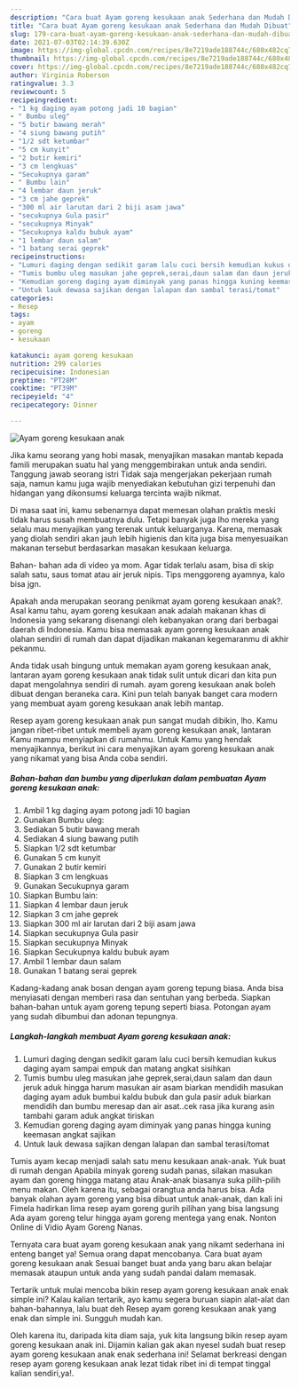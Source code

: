 ```yaml
---
description: "Cara buat Ayam goreng kesukaan anak Sederhana dan Mudah Dibuat"
title: "Cara buat Ayam goreng kesukaan anak Sederhana dan Mudah Dibuat"
slug: 179-cara-buat-ayam-goreng-kesukaan-anak-sederhana-dan-mudah-dibuat
date: 2021-07-03T02:14:39.630Z
image: https://img-global.cpcdn.com/recipes/8e7219ade188744c/680x482cq70/ayam-goreng-kesukaan-anak-foto-resep-utama.jpg
thumbnail: https://img-global.cpcdn.com/recipes/8e7219ade188744c/680x482cq70/ayam-goreng-kesukaan-anak-foto-resep-utama.jpg
cover: https://img-global.cpcdn.com/recipes/8e7219ade188744c/680x482cq70/ayam-goreng-kesukaan-anak-foto-resep-utama.jpg
author: Virginia Roberson
ratingvalue: 3.3
reviewcount: 5
recipeingredient:
- "1 kg daging ayam potong jadi 10 bagian"
- " Bumbu uleg"
- "5 butir bawang merah"
- "4 siung bawang putih"
- "1/2 sdt ketumbar"
- "5 cm kunyit"
- "2 butir kemiri"
- "3 cm lengkuas"
- "Secukupnya garam"
- " Bumbu lain"
- "4 lembar daun jeruk"
- "3 cm jahe geprek"
- "300 ml air larutan dari 2 biji asam jawa"
- "secukupnya Gula pasir"
- "secukupnya Minyak"
- "Secukupnya kaldu bubuk ayam"
- "1 lembar daun salam"
- "1 batang serai geprek"
recipeinstructions:
- "Lumuri daging dengan sedikit garam lalu cuci bersih kemudian kukus daging ayam sampai empuk dan matang angkat sisihkan"
- "Tumis bumbu uleg masukan jahe geprek,serai,daun salam dan daun jeruk aduk hingga harum masukan air asam biarkan mendidih masukan daging ayam aduk bumbui kaldu bubuk dan gula pasir aduk biarkan mendidih dan bumbu meresap dan air asat..cek rasa jika kurang asin tambahi garam aduk angkat tiriskan"
- "Kemudian goreng daging ayam diminyak yang panas hingga kuning keemasan angkat sajikan"
- "Untuk lauk dewasa sajikan dengan lalapan dan sambal terasi/tomat"
categories:
- Resep
tags:
- ayam
- goreng
- kesukaan

katakunci: ayam goreng kesukaan 
nutrition: 299 calories
recipecuisine: Indonesian
preptime: "PT28M"
cooktime: "PT39M"
recipeyield: "4"
recipecategory: Dinner

---
```



![Ayam goreng kesukaan anak](https://img-global.cpcdn.com/recipes/8e7219ade188744c/680x482cq70/ayam-goreng-kesukaan-anak-foto-resep-utama.jpg)

Jika kamu seorang yang hobi masak, menyajikan masakan mantab kepada famili merupakan suatu hal yang menggembirakan untuk anda sendiri. Tanggung jawab seorang istri Tidak saja mengerjakan pekerjaan rumah saja, namun kamu juga wajib menyediakan kebutuhan gizi terpenuhi dan hidangan yang dikonsumsi keluarga tercinta wajib nikmat.

Di masa  saat ini, kamu sebenarnya dapat memesan olahan praktis meski tidak harus susah membuatnya dulu. Tetapi banyak juga lho mereka yang selalu mau menyajikan yang terenak untuk keluarganya. Karena, memasak yang diolah sendiri akan jauh lebih higienis dan kita juga bisa menyesuaikan makanan tersebut berdasarkan masakan kesukaan keluarga. 

Bahan- bahan ada di video ya mom. Agar tidak terlalu asam, bisa di skip salah satu, saus tomat atau air jeruk nipis. Tips menggoreng ayamnya, kalo bisa jgn.

Apakah anda merupakan seorang penikmat ayam goreng kesukaan anak?. Asal kamu tahu, ayam goreng kesukaan anak adalah makanan khas di Indonesia yang sekarang disenangi oleh kebanyakan orang dari berbagai daerah di Indonesia. Kamu bisa memasak ayam goreng kesukaan anak olahan sendiri di rumah dan dapat dijadikan makanan kegemaranmu di akhir pekanmu.

Anda tidak usah bingung untuk memakan ayam goreng kesukaan anak, lantaran ayam goreng kesukaan anak tidak sulit untuk dicari dan kita pun dapat mengolahnya sendiri di rumah. ayam goreng kesukaan anak boleh dibuat dengan beraneka cara. Kini pun telah banyak banget cara modern yang membuat ayam goreng kesukaan anak lebih mantap.

Resep ayam goreng kesukaan anak pun sangat mudah dibikin, lho. Kamu jangan ribet-ribet untuk membeli ayam goreng kesukaan anak, lantaran Kamu mampu menyiapkan di rumahmu. Untuk Kamu yang hendak menyajikannya, berikut ini cara menyajikan ayam goreng kesukaan anak yang nikamat yang bisa Anda coba sendiri.

<!--inarticleads1-->

##### Bahan-bahan dan bumbu yang diperlukan dalam pembuatan Ayam goreng kesukaan anak:

1. Ambil 1 kg daging ayam potong jadi 10 bagian
1. Gunakan  Bumbu uleg:
1. Sediakan 5 butir bawang merah
1. Sediakan 4 siung bawang putih
1. Siapkan 1/2 sdt ketumbar
1. Gunakan 5 cm kunyit
1. Gunakan 2 butir kemiri
1. Siapkan 3 cm lengkuas
1. Gunakan Secukupnya garam
1. Siapkan  Bumbu lain:
1. Siapkan 4 lembar daun jeruk
1. Siapkan 3 cm jahe geprek
1. Siapkan 300 ml air larutan dari 2 biji asam jawa
1. Siapkan secukupnya Gula pasir
1. Siapkan secukupnya Minyak
1. Siapkan Secukupnya kaldu bubuk ayam
1. Ambil 1 lembar daun salam
1. Gunakan 1 batang serai geprek


Kadang-kadang anak bosan dengan ayam goreng tepung biasa. Anda bisa menyiasati dengan memberi rasa dan sentuhan yang berbeda. Siapkan bahan-bahan untuk ayam goreng tepung seperti biasa. Potongan ayam yang sudah dibumbui dan adonan tepungnya. 

<!--inarticleads2-->

##### Langkah-langkah membuat Ayam goreng kesukaan anak:

1. Lumuri daging dengan sedikit garam lalu cuci bersih kemudian kukus daging ayam sampai empuk dan matang angkat sisihkan
1. Tumis bumbu uleg masukan jahe geprek,serai,daun salam dan daun jeruk aduk hingga harum masukan air asam biarkan mendidih masukan daging ayam aduk bumbui kaldu bubuk dan gula pasir aduk biarkan mendidih dan bumbu meresap dan air asat..cek rasa jika kurang asin tambahi garam aduk angkat tiriskan
1. Kemudian goreng daging ayam diminyak yang panas hingga kuning keemasan angkat sajikan
1. Untuk lauk dewasa sajikan dengan lalapan dan sambal terasi/tomat


Tumis ayam kecap menjadi salah satu menu kesukaan anak-anak. Yuk buat di rumah dengan Apabila minyak goreng sudah panas, silakan masukan ayam dan goreng hingga matang atau Anak-anak biasanya suka pilih-pilih menu makan. Oleh karena itu, sebagai orangtua anda harus bisa. Ada banyak olahan ayam goreng yang bisa dibuat untuk anak-anak, dan kali ini Fimela hadirkan lima resep ayam goreng gurih pilihan yang bisa langsung Ada ayam goreng telur hingga ayam goreng mentega yang enak. Nonton Online di Vidio Ayam Goreng Nanas. 

Ternyata cara buat ayam goreng kesukaan anak yang nikamt sederhana ini enteng banget ya! Semua orang dapat mencobanya. Cara buat ayam goreng kesukaan anak Sesuai banget buat anda yang baru akan belajar memasak ataupun untuk anda yang sudah pandai dalam memasak.

Tertarik untuk mulai mencoba bikin resep ayam goreng kesukaan anak enak simple ini? Kalau kalian tertarik, ayo kamu segera buruan siapin alat-alat dan bahan-bahannya, lalu buat deh Resep ayam goreng kesukaan anak yang enak dan simple ini. Sungguh mudah kan. 

Oleh karena itu, daripada kita diam saja, yuk kita langsung bikin resep ayam goreng kesukaan anak ini. Dijamin kalian gak akan nyesel sudah buat resep ayam goreng kesukaan anak enak sederhana ini! Selamat berkreasi dengan resep ayam goreng kesukaan anak lezat tidak ribet ini di tempat tinggal kalian sendiri,ya!.

